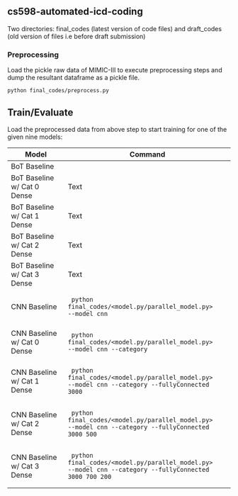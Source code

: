 ## cs598-automated-icd-coding

Two directories: final_codes (latest version of code files) and draft_codes (old version of files i.e before draft submission)

### Preprocessing
Load the pickle raw data of MIMIC-III to execute preprocessing steps and dump the resultant dataframe as a pickle file.
<pre><code>python final_codes/preprocess.py <path_to_raw_data_pickle></code></pre>


## Train/Evaluate
Load the preprocessed data from above step to start training for one of the given nine models:

| Model      | Command |
| ----------- | ----------- |
| BoT Baseline      |        |
| BoT Baseline w/ Cat 0 Dense   | Text        |
| BoT Baseline w/ Cat 1 Dense   | Text        |
| BoT Baseline w/ Cat 2 Dense   | Text        |
| BoT Baseline w/ Cat 3 Dense   | Text        |
| CNN Baseline      | <pre><code> python final_codes/<model.py/parallel_model.py> --model cnn </code></pre> |
| CNN Baseline w/ Cat 0 Dense   | <pre><code> python final_codes/<model.py/parallel_model.py> --model cnn --category </code></pre> |
| CNN Baseline w/ Cat 1 Dense   | <pre><code> python final_codes/<model.py/parallel_model.py> --model cnn --category --fullyConnected 3000 </code></pre> |
| CNN Baseline w/ Cat 2 Dense   | <pre><code> python final_codes/<model.py/parallel_model.py> --model cnn --category --fullyConnected 3000 500  </code></pre> |
| CNN Baseline w/ Cat 3 Dense   | <pre><code> python final_codes/<model.py/parallel_model.py> --model cnn --category --fullyConnected 3000 700 200 </code></pre> |
